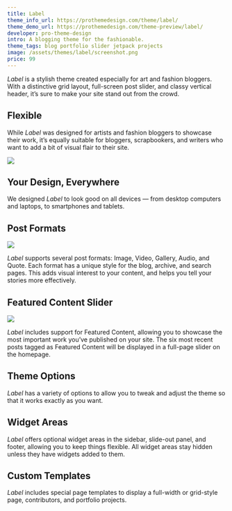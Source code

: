 ```yaml
---
title: Label
theme_info_url: https://prothemedesign.com/theme/label/
theme_demo_url: https://prothemedesign.com/theme-preview/label/
developer: pro-theme-design
intro: A blogging theme for the fashionable.
theme_tags: blog portfolio slider jetpack projects
image: /assets/themes/label/screenshot.png
price: 99
---
```


<em>Label</em> is a stylish theme created especially for art and fashion bloggers. With a distinctive grid layout, full-screen post slider, and classy vertical header, it’s sure to make your site stand out from the crowd.

## Flexible

While <em>Label</em> was designed for artists and fashion bloggers to showcase their work, it’s equally suitable for bloggers, scrapbookers, and writers who want to add a bit of visual flair to their site.

<img src="https://theme.files.wordpress.com/2016/09/label-photo.jpg?w=640&h=480" />

## Your Design, Everywhere

We designed <em>Label</em> to look good on all devices — from desktop computers and laptops, to smartphones and tablets.

## Post Formats

<img src="https://theme.files.wordpress.com/2016/09/label-post-formats1.png" />

<em>Label</em> supports several post formats: Image, Video, Gallery, Audio, and Quote. Each format has a unique style for the blog, archive, and search pages. This adds visual interest to your content, and helps you tell your stories more effectively.

## Featured Content Slider

<img src="https://theme.files.wordpress.com/2016/09/label-homepage.jpg?w=640&h=480" />

<em>Label</em> includes support for Featured Content,&nbsp;allowing you to showcase the most important work you’ve published on your site. The six most recent posts tagged as Featured Content will be displayed in a full-page slider on the homepage.

## Theme Options

<em>Label</em> has a variety of options to allow you to tweak and adjust the theme so that it works exactly as you want.

## Widget Areas

<em>Label</em> offers optional widget areas in the sidebar, slide-out panel, and footer, allowing you to keep things flexible. All widget areas stay hidden unless they have widgets added to them.

## Custom Templates

<em>Label</em> includes special page templates to display a full-width or grid-style page, contributors, and portfolio projects.

